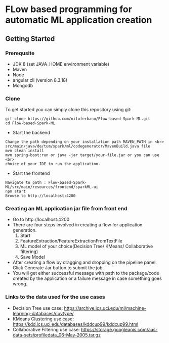 
# FLow based programming for automatic ML application creation
## Getting Started
### Prerequsite
 * JDK 8 (set JAVA_HOME environment variable)
 * Maven
 * Node
 * angular cli (version 8.3.18)
 * Mongodb

### Clone
To get started you can simply clone this repository using git:
```
git clone https://github.com/niloferbano/Flow-based-Spark-ML.git
cd Flow-based-Spark-ML
```
* Start the backend
```
Change the path depending on your installation path MAVEN_PATH in <br>
src/main/java/de/tum/spark/ml/codegenerator/MavenBuild.java file
mvn clean install
mvn spring-boot:run or java -jar target/your-file.jar or you can use <br> 
choice of your IDE to run the application.
```
* Start the frontend
```
Navigate to path : Flow-based-Spark-ML/src/main/resources/frontend/sparkML-ui
npm start
Browse to http://localhost:4200
```

### Creating an ML application jar file from front end
* Go to http://localhost:4200
* There are four steps involved in creating a flow for application generation. 
  1. Start
  2. FeatureExtraction/FeatureExtractionFromTextFile
  3. ML model of your choice(Decision Tree/ KMeans/ Collaborative filtering) 
  4. Save Model
* After creating a flow by dragging and dropping on the pipeline panel.<br>
  Click Generate Jar button to submit the job.
* You will get either successful message with path to the package/code <br>
  created by the application or a failure message in case something goes wrong.

### Links to the data used for the use cases
* Decision Tree use case: https://archive.ics.uci.edu/ml/machine-learning-databases/covtype/
* KMeans Clustering use case: https://kdd.ics.uci.edu/databases/kddcup99/kddcup99.html
* Collaborative Filtering use case: https://storage.googleapis.com/aas-data-sets/profiledata_06-May-2005.tar.gz



